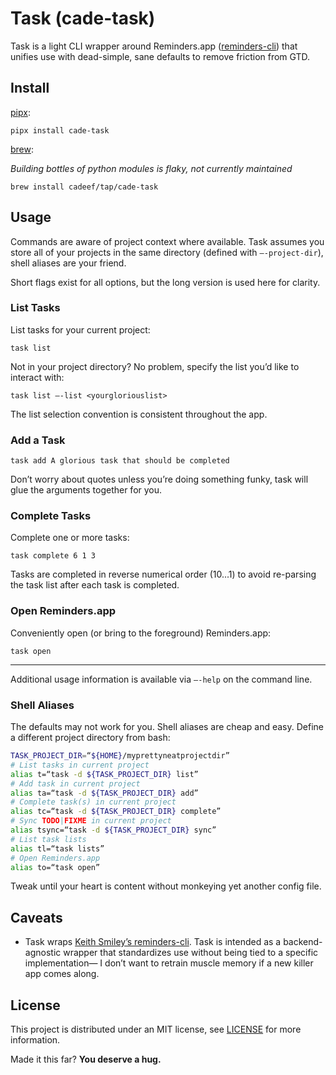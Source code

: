 # Task (cade-task)

Task is a light CLI wrapper around Reminders.app ([reminders-cli](https://github.com/keith/reminders-cli)) that unifies use with dead-simple, sane defaults to remove friction from GTD.

## Install

[pipx](https://pypa.github.io/pipx/):

```
pipx install cade-task
```

[brew](https://brew.sh/):

*Building bottles of python modules is flaky, not currently maintained*

```
brew install cadeef/tap/cade-task
```

## Usage

Commands are aware of project context where available. Task assumes you store all of your projects in the same directory (defined with `—-project-dir`), shell aliases are your friend.

Short flags exist for all options, but the long version is used here for clarity.

### List Tasks

List tasks for your current project:

```
task list
```

Not in your project directory? No problem, specify the list you’d like to interact with:

```
task list —-list <yourgloriouslist>
```

The list selection convention is consistent throughout the app.

### Add a Task

```
task add A glorious task that should be completed
```

Don’t worry about quotes unless you’re doing something funky, task will glue the arguments together for you.

### Complete Tasks

Complete one or more tasks:

```
task complete 6 1 3
```

Tasks are completed in reverse numerical order (10...1) to avoid re-parsing the task list after each task is completed.

### Open Reminders.app

Conveniently open (or bring to the foreground) Reminders.app:

```
task open
```

______________________________________________________________________

Additional usage information is available via `—-help` on the command line.

### Shell Aliases

The defaults may not work for you. Shell aliases are cheap and easy. Define a different project directory from bash:

```bash
TASK_PROJECT_DIR=“${HOME}/myprettyneatprojectdir”
# List tasks in current project
alias t=“task -d ${TASK_PROJECT_DIR} list”
# Add task in current project
alias ta=“task -d ${TASK_PROJECT_DIR} add”
# Complete task(s) in current project
alias tc=“task -d ${TASK_PROJECT_DIR} complete”
# Sync TODO|FIXME in current project
alias tsync=“task -d ${TASK_PROJECT_DIR} sync”
# List task lists
alias tl=“task lists”
# Open Reminders.app
alias to=“task open”
```

Tweak until your heart is content without monkeying yet another config file.

## Caveats

- Task wraps [Keith Smiley’s reminders-cli](https://github.com/keith/reminders-cli). Task is intended as a backend-agnostic wrapper that standardizes use without being tied to a specific implementation— I don’t want to retrain muscle memory if a new killer app comes along.

## License

This project is distributed under an MIT license, see [LICENSE](https://github.com/cadeef/cade-task/blob/main/LICENSE) for more information.

Made it this far? **You deserve a hug.**
